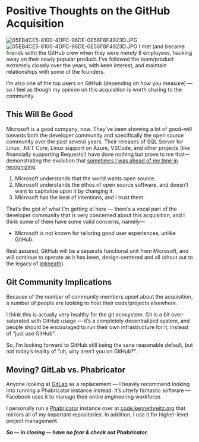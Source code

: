 # ​Positive Thoughts on the GitHub Acquisition

 ![05EB4CE5-8100-4DFC-96DE-0E56F8F4923D.JPG](http://images.squarespace-cdn.com/content/v1/665498111876725f7613f1e6/1719666529911-H2K4LYHY9S8VUZYPIUGD/feb42-20197-05eb4ce5-8100-4dfc-96de-0e56f8f4923d.jpg)![05EB4CE5-8100-4DFC-96DE-0E56F8F4923D.JPG]()   I met (and became friends with) the GitHub crew when they were merely 8 employees, hacking away on their newly popular product. I’ve followed the team/product extremely closely over the years, with keen interest, and maintain relationships with some of the founders.

 I’m also one of the top users on GitHub (depending on how you measure) — so I feel as though my opinion on this acquisition is worth sharing to the community.

 ## This Will Be Good

 Microsoft is a good company, now. They've been showing a lot of good–will towards both the developer community and specifically the open source community over the past several years. Their releases of SQL Server for Linux, .NET Core, Linux support on Azure, VSCode, and other projects (like financially supporting Requests!) have done nothing but prove to me that—demonstrating the evolution that [sometimes I was ahead of my time in recognizing](/essays/2025-08-26-ahead_of_my_time_i_think):

 1. Microsoft understands that the world wants open source.
2. Microsoft understands the ethos of open source software, and doesn’t want to capitalize upon it by changing it.
3. Microsoft has the best of intentions, and I trust them.

 That’s the gist of what I’m getting at here — there’s a vocal part of the developer community that is very concerned about this acquisition, and I think some of them have some valid concerns, namely—

 * Microsoft is not known for tailoring good user experiences, unlike GitHub.

 Rest assured, GitHub will be a separate functional unit from Microsoft, and will continue to operate as it has been, design\-centered and all (shout out to the legacy of [@kneath](https://twitter.com/kneath)).

 ## Git Community Implications

 Because of the number of community members upset about the acquisition, a number of people are looking to host their code/projects elsewhere.

 I think this is actually very healthy for the git ecosystem. Git is a bit over\-saturated with GitHub usage — it’s a completely decentralized system, and people should be encouraged to run their own infrastructure for it, instead of “just use GitHub”.

 So, I’m looking forward to GitHub still being the sane reasonable default, but not today’s reality of “uh, why aren’t you on GitHub?”.

 ## Moving? GitLab vs. Phabricator

 Anyone looking at [GitLab](https://about.gitlab.com) as a replacement — I heavily recommend looking into running a Phabricator instance instead. It’s utterly fantastic software — Facebook uses it to manage their entire engineering workforce.

 I personally run a [Phabricator](https://www.phacility.com/phabricator/) instance over at [code.kennethreitz.org](https://code.kennethreitz.org/) that mirrors all of my important repositories. In addition, I use it for higher\-level project management.

 ***So — in closing — have no fear \& check out Phabricator.***
